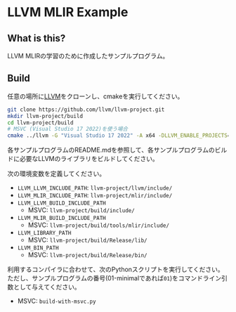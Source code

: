 # LLVM MLIR Example

## What is this?

LLVM MLIRの学習のために作成したサンプルプログラム。

## Build

任意の場所に[LLVM](https://github.com/llvm/llvm-project)をクローンし、cmakeを実行してください。

```sh
git clone https://github.com/llvm/llvm-project.git
mkdir llvm-project/build
cd llvm-project/build
# MSVC (Visual Studio 17 2022)を使う場合
cmake ../llvm -G "Visual Studio 17 2022" -A x64 -DLLVM_ENABLE_PROJECTS=mlir -DLLVM_BUILD_EXAMPLES=OFF -DLLVM_TARGETS_TO_BUILD="Native" -DCMAKE_BUILD_TYPE=Release -Thost=x64 -DLLVM_ENABLE_ASSERTIONS=ON -DLLVM_ENABLE_RTTI=ON -DLLVM_ENABLE_DIA_SDK=OFF
```

各サンプルプログラムのREADME.mdを参照して、各サンプルプログラムのビルドに必要なLLVMのライブラリをビルドしてください。

次の環境変数を定義してください。

- `LLVM_LLVM_INCLUDE_PATH`: `llvm-project/llvm/include/`
- `LLVM_MLIR_INCLUDE_PATH`: `llvm-project/mlir/include/`
- `LLVM_LLVM_BUILD_INCLUDE_PATH`
  - MSVC: `llvm-project/build/include/`
- `LLVM_MLIR_BUILD_INCLUDE_PATH`
  - MSVC: `llvm-project/build/tools/mlir/include/`
- `LLVM_LIBRARY_PATH`
  - MSVC: `llvm-project/build/Release/lib/`
- `LLVM_BIN_PATH`
  - MSVC: `llvm-project/build/Release/bin/`

利用するコンパイラに合わせて、次のPythonスクリプトを実行してください。
ただし、サンプルプログラムの番号(01-minimalであれば`01`)をコマンドライン引数として与えてください。

- MSVC: `build-with-msvc.py`

